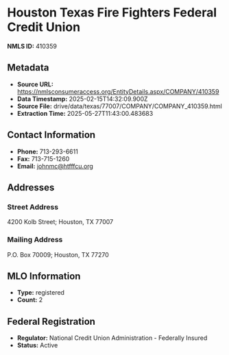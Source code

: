 # Houston Texas Fire Fighters Federal Credit Union

**NMLS ID:** 410359

## Metadata
- **Source URL:** https://nmlsconsumeraccess.org/EntityDetails.aspx/COMPANY/410359
- **Data Timestamp:** 2025-02-15T14:32:09.900Z
- **Source File:** drive/data/texas/77007/COMPANY/COMPANY_410359.html
- **Extraction Time:** 2025-05-27T11:43:00.483683

## Contact Information
- **Phone:** 713-293-6611
- **Fax:** 713-715-1260
- **Email:** johnmc@htfffcu.org

## Addresses
### Street Address
4200 Kolb Street; Houston, TX 77007

### Mailing Address
P.O. Box 70009; Houston, TX 77270

## MLO Information
- **Type:** registered
- **Count:** 2

## Federal Registration
- **Regulator:** National Credit Union Administration - Federally Insured
- **Status:** Active
